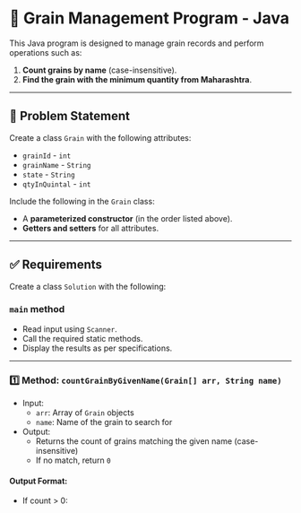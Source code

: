 # 🌾 Grain Management Program - Java

This Java program is designed to manage grain records and perform operations such as:

1. **Count grains by name** (case-insensitive).
2. **Find the grain with the minimum quantity from Maharashtra**.

---

## 📌 Problem Statement

Create a class `Grain` with the following attributes:

- `grainId` - `int`
- `grainName` - `String`
- `state` - `String`
- `qtyInQuintal` - `int`

Include the following in the `Grain` class:

- A **parameterized constructor** (in the order listed above).
- **Getters and setters** for all attributes.

---

## ✅ Requirements

Create a class `Solution` with the following:

### `main` method

- Read input using `Scanner`.
- Call the required static methods.
- Display the results as per specifications.

---

### 1️⃣ Method: `countGrainByGivenName(Grain[] arr, String name)`

- Input:
  - `arr`: Array of `Grain` objects
  - `name`: Name of the grain to search for
- Output:
  - Returns the count of grains matching the given name (case-insensitive)
  - If no match, return `0`

#### Output Format:

- If count > 0:

